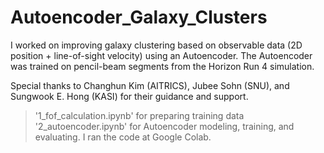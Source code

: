 # Autoencoder_Galaxy_Clusters

I worked on improving galaxy clustering based on observable data (2D position + line-of-sight velocity) using an Autoencoder. The Autoencoder was trained on pencil-beam segments from the Horizon Run 4 simulation.

Special thanks to Changhun Kim (AITRICS), Jubee Sohn (SNU), and Sungwook E. Hong (KASI) for their guidance and support.

> '1_fof_calculation.ipynb' for preparing training data
> '2_autoencoder.ipynb' for Autoencoder modeling, training, and evaluating. I ran the code at Google Colab.

